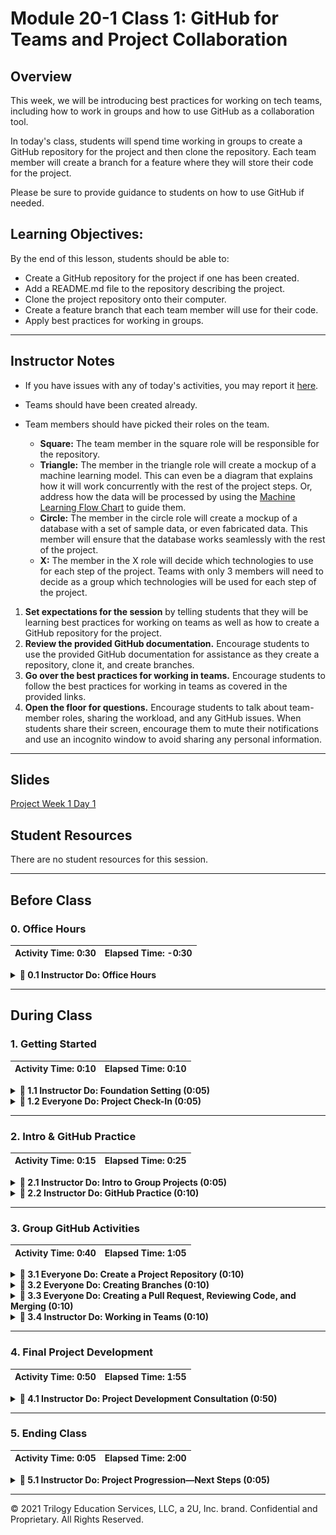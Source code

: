 # Module 20-1 Class 1: GitHub for Teams and Project Collaboration

## Overview

This week, we will be introducing best practices for working on tech teams, including how to work in groups and how to use GitHub as a collaboration tool.  

In today's class, students will spend time working in groups to create a GitHub repository for the project and then clone the repository. Each team member will create a branch for a feature where they will store their code for the project. 

Please be sure to provide guidance to students on how to use GitHub if needed.

## Learning Objectives:

By the end of this lesson, students should be able to:

* Create a GitHub repository for the project if one has been created.
* Add a README.md file to the repository describing the project.
* Clone the project repository onto their computer.
* Create a feature branch that each team member will use for their code.
* Apply best practices for working in groups.

- - -

## Instructor Notes

* If you have issues with any of today's activities, you may report it [here](http://tiny.cc/BootCampFeedback).
* Teams should have been created already.
* Team members should have picked their roles on the team.

  * **Square:** The team member in the square role will be responsible for the repository.
  * **Triangle:** The member in the triangle role will create a mockup of a machine learning model. This can even be a diagram that explains how it will work concurrently with the rest of the project steps. Or, address how the data will be processed by using the [Machine Learning Flow Chart](https://github.com/coding-boot-camp/DataViz-Online/blob/master/04-Instructor-Resources/resources/machine_learning_flow_chart_tool.md) to guide them.
  * **Circle:** The member in the circle role will create a mockup of a database with a set of sample data, or even fabricated data. This member will ensure that the database works seamlessly with the rest of the project.
  * **X:** The member in the X role will decide which technologies to use for each step of the project. Teams with only 3 members will need to decide as a group which technologies will be used for each step of the project.

1. **Set expectations for the session** by telling students that they will be learning best practices for working on teams as well as how to create a GitHub repository for the project. 
2. **Review the provided GitHub documentation.** Encourage students to use the provided GitHub documentation for assistance as they create a repository, clone it, and create branches.
3. **Go over the best practices for working in teams.** Encourage students to follow the best practices for working in teams as covered in the provided links.
4. **Open the floor for questions.** Encourage students to talk about team-member roles, sharing the workload, and any GitHub issues. When students share their screen, encourage them to mute their notifications and use an incognito window to avoid sharing any personal information.

- - -

## Slides

[Project Week 1 Day 1](https://docs.google.com/presentation/d/13pyGVXsg6orDTnAEy6o2CQq4apmSF-YIZsVJPaOBJOs/edit?usp=sharing)

## Student Resources

There are no student resources for this session.

- - - 

## Before Class

### 0. Office Hours

| Activity Time: 0:30       |  Elapsed Time:     -0:30  |
|---------------------------|---------------------------|

<details>
  <summary><strong> 📣 0.1 Instructor Do: Office Hours</strong></summary>

* Before you begin class, hold office hours. Office hours should be driven by students. Encourage students to take full advantage of office hours by reminding them that this is their time to ask questions and get assistance from instructional staff on getting started with their final project.

* Expect that students may ask for assistance with the following: 

  * Deciding on a topic for their project
  * Searching for a dataset or complementary datasets
  * Getting started with exploratory data analysis
  * Creating a mockup or fabricated database
  * Deciding on a machine learning model 

</details>



- - -

## During Class 

### 1. Getting Started

| Activity Time:       0:10 |  Elapsed Time:      0:10  |
|---------------------------|---------------------------|

<details>
  <summary><strong>📣 1.1 Instructor Do: Foundation Setting (0:05)</strong></summary>

* Welcome students to class.

* Direct students to post individual questions in the Zoom chat to be addressed by you or your TAs at the end of class.

* Open the slideshow and use slides 1 - 9 to walk through the foundation setting with your class. 

* **Program Pointers:** Talk through some of the key logistical things that will help students stay on track for the final project. This is an opportunity to speak to what students may need when they're at this particular point of the program. 

* **This Week - Final Project:** Talk through the key skills students will be learning this week. The primary focus of the Day 1 activities is to review and reinforce the basics of GitHub. On Day 2, the activities will be used to check in with each team and make sure they are on track according to the rubric. 

* **Career Connection:** Explore the [Career Engagement Network](https://careernetwork.2u.com/?utm_medium=Academics&utm_source=boot_camp) for more services and resources you’ll benefit from throughout your boot camp journey. 

* **How to Succeed This Week:** Remind your students that they may have moments of frustration this week as they start to work in teams, decide on a project topic, search for a dataset or complementary dataset(s), perform exploratory data analysis (EDA) on their datasets, pick a machine learning model, and create a mockup or fabricated database. Consider sharing something about your personal learning journey. It helps students to recognize that everyone starts somewhere and that they are not alone.

* **Today's Objectives:** Now, outline the concepts that will be covered in today's lesson. Remind students that they can find the relevant activity files in the “Getting Ready for Class” page in their course content.  

</details>

<details>
  <summary><strong>🎉  1.2 Everyone Do: Project Check-In (0:05)</strong></summary>

* Ask the class the following questions and call on students for answers:

    * **Q:** How are you feeling about your progress on the final project so far?

    * **A:** Point out to the students that they’ll be collaborating and combining resources to build an awesome project. Everyone will be using the skills that they’ve learned over the past 20 weeks, and they may even learn some new skills from their teammates. Tell them it’s okay to feel overwhelmed as long as they don’t give up.

    * **Q:** Are you having any issues getting started?

    * **A:** Let's do "fist to five" together. If you are not feeling confident, hold up a fist (0). If you feel very confident, hold up an open hand (5). Let them know that there will be time to go over problems or issues related to the project later in the class. 

</details>



- - -

### 2. Intro & GitHub Practice

| Activity Time:       0:15 |  Elapsed Time:      0:25  |
|---------------------------|---------------------------|

<details>
  <summary><strong> 📣 2.1  Instructor Do: Intro to Group Projects (0:05)</strong></summary>

* Greet the class, and explain that today is the beginning of group project weeks.

* **NOTE:** If students have not yet been assigned to groups, please assign groups  before you start: [3. Group GitHub Activities](#3-group-github-activities).

* Explain that over the next four weeks, students will work in groups to find and analyze a dataset of their choosing.

* Be sure to mention that this provides students with an opportunity to practice their data analysis and collaborative workflow skills.

* Let the students know that the first half of today's class will focus on using Git for collaboration, performing exploratory data analysis (EDA) on their dataset, and working in teams; let them know that they will have the second half of class to focus on their projects.

* Answer any questions the students may have before moving on to the next activity. 

</details>

<details>
  <summary><strong> 📣 2.2 Instructor Do: GitHub Practice (0:10)</strong></summary>

* You can use slides 10 - 12 to assist you for this Q and A. 

* Begin the demonstration by asking the students the following question: 

  * **Q:** Ask the students to explain Git.

  * **A1:** Git is a tool for saving our work as we develop a project.

  * **A2:** Git keeps track of our work over time.

#### Git Commits

* You can use slides 13 - 15 to assist you with this section.  

* Emphasize that whenever we work on a part of a project, it is best practice to save the changes with Git.

  *  "Saving" your changes with Git is called a **commit**, and it represents a "checkpoint" for our project.

    ![A commit is a lot like a changelog note](https://cdn-images-1.medium.com/max/1600/1*zj-d8TopjgBml2QVM-672w.jpeg)

* Point out that if we make a change that breaks something else in the project during the development phase, Git allows us to restore the working code from a previous commit. 

  * Everytime you save using Git, Git remembers these “checkpoints” as a "commit hash", which is a unique identifier. 

    ![The first seven alphanumeric string of a Git commit unique identifier](Images/02-git_commit_hash.png)

* If we made a commit that "broke" something in another part of the code, then we can use this unique identifier to revert the code to a previous commit.

* Let the students know that there are different options for reverting a commit; however, one of the easiest methods is described below:

  * The following Git command reverts the repository to the initial commit shown in the image above.

    ```bash
      git reset 52c885f
    ```

#### Git Branching

* You can use slides 16 - 22 to assist you with this section.  

* Next, present the following scenario to introduce branching: 

* You are working on a project where you need to update the main code in order to analyze demographic data for Uber riders. The code you work on will be added in a branch called "demographic_analysis".  

* Walk through the steps to create the branch, then add the code to the branch. 

  ``` bash
    # Make sure you are in the main branch. 
    git status # If you are in the main branch this command will return, "On branch main".

    # Pull the latest changes from main.
    git pull

    # Clean up the main branch on your computer 
    git clean -xdf

    # Create a new branch "demographic_analysis"
    git checkout -b demographic_analysis  
  ```

* Next, you add the updated file from your computer to the repository and execute the following commands:

  ``` bash
    git status # This will tell what has been added, deleted or modified. 

    # If you are satisfied with the status of the commit, type.
    git add . # To add all the content of your commit. 

    # Not necessary but a good practice is to check the status again.
    git status

    # Write a required commit message 
    git commit -m "adding demographic analysis"

    # Push the changes to the branch.
    git push --set-upstream origin <branch-name>
  ```

* Let the students know that it is a good practice to navigate back to the `main` branch and perform a cleanup of the repository.

  ```python
  # Switch back to the main branch
    git checkout main

    # Clean up the the repository 
    git clean -xdf
  ```

  * Point out that the command `xdf` does the following:
    * The `x` removes files that are ignored by Git.
    * The `d` removes untracked files. 
    * And the `f` forces the cleanup in the event that the Git configuration variable `clean.requireForce` is not set to false.

* Emphasize that the code we added to this code makes it _different_ from the code we started with, and that it lives separately from it.

* In this scenario, we have a version of the code called `main`, which is the "main" version of our code, and a version called `demographic_analysis`, which contains updates.

  * Mention that the `demographic_analysis` branch is based on the `main` branch. That is, it adds to or modifies code currently in the main branch.

* Explain that as other team members make a change to the `main` code, their versions live on different **branches**.

  * A **branch** is essentially a history of updates or changes.

  * In this case, the `demographic_analysis` branch **diverged** from the `main` branch.

* Take a moment to discuss the benefits of having a separate branch for analyzing Uber rider data.

  * It gives our collaborators a chance to review the branch for errors and offer suggestions.

  * After the proposed change has been reviewed, we can update the `main` branch to include the changes in the `demographic_analysis` branch by initiating a **merge**.

#### Git Merging

* You can use slides 23 and 24 to assist you with this section. 

* Explain that **merging** two branches adds the content of the branch that has the changes into the branch it is based on.

  * This is how we can work on new features or bug fixes without affecting the main code.

  * When the code in the new branch (`demographic_analysis`) is merged, it becomes part of the main code (`main`).

  * Collaborators can also avoid stepping on one another’s toes by working on different branches.

* Finally, take a moment to review Git's "Snapshot model":

 > "...Git thinks of its data more like a set of snapshots of a miniature filesystem. Every time you commit, or save the state of your project in Git, it basically takes a picture of what all your files look like at that moment and stores a reference to that snapshot. To be efficient, if files have not changed, Git doesn’t store the file again, just a link to the previous identical file it has already stored. Git thinks about its data more like a stream of snapshots."

  ![Git Snapshot Model](https://git-scm.com/book/en/v2/images/snapshots.png)

* Answer any questions the students may have before moving on to the next activity. 

</details>



- - -

### 3. Group GitHub Activities

| Activity Time:       0:40 |  Elapsed Time:      1:05  |
|---------------------------|---------------------------|

<details>
  <summary><strong> 🎉 3.1 Everyone Do: Create a Project Repository (0:10)</strong></summary>

* You can use slides 25 - 32 to assist you with this activity. 

* For this activity, students will create a GitHub repository for their projects.

* The team member assigned the **Square** role as the owner of the repository should follow along with you. They will share the repository throughout the project.

* Go to [GitHub](https://github.com/), then click the `+` in the top-right corner to create a new repository.

  ![Creating a new repository on GitHub.](Images/03-add-repo.png)

  * Fill out the fields on the new repository page.

  * Students _should_ initialize with a `.gitignore`.

  * Students should choose `Python` in the .gitignore dropdown.

    ![New project configuration.](Images/03-new-project.png)

  * This is sufficient to create a repository that everyone can share.

* This is a good time to review the purpose `.gitignore`. You can ask a student to explain what `.gitignore` does, or they can provide an example of its use.

* Next, instruct the owner of the repository to send out the `HTTPS` URL for the repository to their teammates.

  * Team members will `git clone` this link.

* Explain that, by default, only the creator of the repository can push changes.

* Show how to "open up" the repository by adding **collaborators**.

  * Click on the "Settings" tab on the top right of the main page of the repository. 

    ![Repository settings](Images/03-settings.png)

  * On the "Settings" page, click "Manage access" on the left, enter your GitHub password when prompted, then click "Invite a collaborator."

    ![Repository collaborators](Images/03-invite-collaborators.png)
  
  * A popup window will appear for the owner of the repository to search for their teammates by GitHub username.

    ![Adding collaborators](Images/03-add-collaborators.png)

  * After teammates have been added to the repository, they will be able to make changes to the shared repository.

* Remind students again that _everyone in the group must clone the new repository_.

  * Make sure that everyone has done this before moving on to the next activity.

* Answer any questions the students may have.

</details>

<details>
  <summary><strong> 🎉 3.2 Everyone Do: Creating Branches (0:10)</strong></summary>

* You can use slides 33 - 38 to assist you with this activity. 

* Make sure you have created a new repository for this activity.

* In the examples below, we use `git status` before every `git commit`. This is a best practice that helps ensure a deliberate commit history. For brevity's sake, this line will be omitted in future files, **but assume we've always run `git status` before any `git commit`**.

#### 1. Clone from GitHub

* If someone has already shared a repository on GitHub, you can **clone** it to your local machine with `git`.

  ```bash
  # Clone an existing repository.
  git clone <repo_url>
  # Navigate into newly created repository directory
  cd <repo_name>
  ```

#### 2. Add Files

* Next, we simply develop as normal and `commit` our changes whenever we make significant progress.

* In general, it's best to **commit early** and **commit often**. Frequent snapshots ensure you'll never be too far from a "last working version."

  ```bash
  # Create a file, called clean_data.py
  touch clean_data.py

  # Add and commit clean_data.py...
  git add clean_data.py
  git status
  git commit -m "First commit."

  # Add cleanup code to clean_data.py...
  git add clean_data.py
  git status
  git commit -m "Clean up provided data."

  # Add code to export clean data...Note that `add .` adds
  # everything in the current folder
  git add .
  git status
  git commit -m "Export clean data as CSV."
  ```

#### 3. Create Branches

* To create a new, isolated development history, we must create **branches**.

  ```bash
  # Create new branch and switch to it
  # Long form: `git checkout --branch data_analytics`
  git checkout -b data_analytics
  ```

* Alternatively, we can create a branch and then switch to it in two separate steps, but that approach is uncommon.

  ```bash
  git branch new_branch_name
  git checkout new_branch_name
  ```

* Once we've created a new branch, we can develop as normal and then add those changes to the branch.

  ```bash
  # Create file to contain data analysis
  git add analysis.ipynb
  git status
  git commit -m "Add Jupyter Notebook for data analysis."

  # Add notebook cells summarizing data
  git add analysis.ipynb
  git status
  git commit -m "Adding summary tables to Jupyter Notebook."

  # Export analyzed data and/or plots
  git add .
  git commit -m "Exporting analysis results and save plots as PNG files."

  # Push the changes to GitHub so others can access your work
  git push --set-upstream origin data_analytics 
  ```

  ![The git command to push changes to a branch on GitHub](Images/03-git_push_upstream_branch.png)

* Let the students know that using `git push --set-upstream origin data_analytics` will **push** the code from our computers to GitHub, which makes it easier for your collaborators/teammates to see the work you have done. 

* Answer any questions the students may have before moving on to the next activity. 

</details>

<details>
  <summary><strong> 🎉 3.3 Everyone Do: Creating a Pull Request, Reviewing Code, and Merging (0:10)</strong></summary>

* You can use slides 39 - 48 to assist you with this activity. 

* Point out that after you have pushed the changes to your branch, GitHub will create a message for you to compare the changes you made against the `main` branch. 

  ![Comparing and pull request message on GitHub](Images/03-compare_pull_request.png)

* After you click "Compare & pull request," GitHub will create a "pull request," or a PR, where you can add a description of the changes you made to the "main" code.

  ![Comparing the code on the branch to the main branch](Images/03-comparing_branches.png)

* After you enter a title and comments to the pull request, click "Create pull request.” 

* Point out that once a pull request is made, teammates can **pull** the latest changes from GitHub to their computers. 

* Emphasize that pulling the latest changes allows them to access and review the code in the branch.

* After everyone has pushed to GitHub, instruct the class to use the `checkout` command on the `main` branch, and then have everyone navigate to the repository on their computer.

  ```bash
  # Move back to main
  git checkout main
  ```

  * Next, have everyone type and run `git pull`. This will bring the changes into the `main` branch. 

    ```bash
    # Bring in the latest changes.
    git pull
    ```

  * Then, run `git checkout <branch_name>`, where `<branch_name>` is the name of one of their teammates' branches.

    ```bash
    # Checkout the branch.
    git checkout data_analytics
    ```

  * Give students a minute or two to verify that the code they checked out does indeed come from their teammate's branch.

* At this point, your teammates can review and test the code. After testing the code, a teammate can approve the changes or request that changes be made.

* Mention that the review process can be an iterative process of code review/testing, requesting changes, and making updates to the code, etc. 

* Once the code has been approved, the `data_analytics` branch can be **merged** into the `main` branch. 

  ```bash
  # Move back to main
  git checkout main

  # Merge changes on data_analysis with code on main
  git merge data_analytics

  # Delete the data_analysis branch
  git branch -d data_analytics
  ```

* Alternatively, you can merge the branch on GitHub.

  ![Merging a pull request after review](Images/03-pull_request_merge.png)
  
* **Note:** Deleting the `data_analytics` branch isn't necessary, but it's best practice to prune unneeded branches.

* Point out that this process allows us to easily share and test different versions of our code across workstations.

* Answer any questions the students may have before moving on to the next activity. 

</details>

<details>
  <summary><strong> 📣 3.4 Instructor Do: Working in Teams (0:10)</strong></summary>

* You can use slides 49 and 50 to assist you with this activity. 

* As the students begin to work in teams, keep in mind that these teams are not like those formed in the classroom. It is imperative that the team members work together well enough to complete the project.

* Remind the teams that each member should have one of the following roles:

  * **Square:** The team member in the square role will be responsible for the repository.

  * **Triangle:** The member in the triangle role will create a mockup of a machine learning model. This can even be a diagram that explains how it will work concurrently with the rest of the project steps.

  * **Circle:** The member in the circle role will create a mockup of a database with a set of sample data, or even fabricated data. This will ensure that the database works seamlessly with the rest of the project.

  * **X:** The member in the X role will decide which technologies to use for each step of the project. If the team has only three members, then all three members should be contributing to these decisions.

* Assist any teams who have members without assigned roles.

* Remind the students that communicating often and early is important for all team members, and especially for remote workers. Some members may have to meet more frequently over Slack and Zoom.

* Send out the following links on working in teams and effective collaboration. Feel free to provide your own materials as well.

  * [Being an effective team player](https://www.dummies.com/business/human-resources/employee-engagement/ten-qualities-of-an-effective-team-player/)
  * [Agile best practices for more effective teams](https://www.planview.com/resources/guide/agile-methodologies-a-beginners-guide/agile-best-practices-effective-teams/)
  * [Agile practices of effective tech leads](https://medium.com/the-andela-way/agile-practices-of-effective-tech-leads-888c46eb1710)
  * [Conflict resolution on agile teams](https://adtmag.com/articles/2014/12/17/agile-conflict-resolution.aspx)
  * [Using a Trello board](https://trello.com/en-US)
  * [Using a LucidChart](https://www.lucidchart.com/blog/virtual-remote-building-games)
  * [Scrums for agile workflow](https://www.altexsoft.com/blog/business/25-scrum-process-best-practices-that-set-your-agile-workflow-for-efficiency/)
  * [Using VS Code for pair programming](https://medium.com/@ibrahimbutt/how-to-set-up-vscode-for-remote-pair-programming-e5f5c30a48e2)
  * [VS Code Live Share](https://code.visualstudio.com/blogs/2017/11/15/live-share)
  * [Working on Zoom as a team](https://zoom.us/feature/messaging)

* Answer any questions the students may have before moving on to project development time. 

</details>



- - -

### 4. Final Project Development

| Activity Time:       0:50 |  Elapsed Time:      1:55  |
|---------------------------|---------------------------|

<details>
  <summary><strong>📣  4.1 Instructor Do: Project Development Consultation (0:50) </strong></summary>

* Have the students work on their final project. Let them know that you'll be checking in on the progress each team has made. 

* This is the first time during this cohort that learners will be working in groups, so be prepared for various challenges, such as difficulty with the following:

#### GitHub cloning, branching, and merging

* Review the [3. Group GitHub Activities](#3-group-github-activities) if necessary. 

* Provide the following link to [Git Basics – Branching, Merging and pushing code to Github](https://webtuu.com/blog/04/git-basics-branching-merging-push-to-github)

#### Deciding on a project topic

* Provide the following tips to the teams that may be undecided on a topic. 
* What motivates the teammates? 
* Is there a question or problem that you want to answer, and, if so, why? 
* Find a common ground and be reasonable.

#### Picking a dataset

* Remind the students to make sure they pick current data. If teams haven't found a dataset, they are free to use data from any source, but we recommend the following curated sources of high-quality data:
  * [data.world](https://data.world/)
  * [Kaggle](https://www.kaggle.com/)
  * [Data.gov](https://www.data.gov)
  * [Public APIs](https://github.com/abhishekbanthia/Public-APIs)
  * [Awesome-APIs List](https://github.com/Kikobeats/awesome-api)
  * [Medium APIs List](https://medium.com/@benjamin_libor/a-curated-collection-of-over-150-apis-to-build-great-products-fdcfa0f361bc)
  * [UCI ML Repository](https://archive.ics.uci.edu/ml/index.php)
  * [Google's Database search engine](https://datasetsearch.research.google.com/)
 
#### Cleaning, organizing, and performing exploratory data analysis (EDA)

* Provide the following link to [EDA in Python](https://medium.com/@atanudan/exploratory-data-analysis-eda-in-python-893f963cc0c0) to help students get started. 

* Remind them that many of the methods and functions they have used with Python and Pandas are part of the EDA process.

#### Setting up a database

* Let the teams know that a mockup of a model is good enough for this segment, but adding an entity relationship diagram (ERD) will go a long way for the development of the database.

#### Selecting a machine learning model

* Let the teams know that a mockup of a model showing a flow chart is good enough for this segment, but by next week the machine learning model should be in the functioning stage. 

#### Resolving team conflicts. 

* Send out the links in section [3.4 Instructor Do: Working in Teams](#3-group-github-activities) to help them resolve team conflicts. 

* Create breakout rooms for each team, and have them begin working on their project. If a team is not currently checking in with you, they should be focusing on their project goals for this segment.

* **Note:** Depending on the number of teams in your cohort, break up the time allotment to spend an equal amount of time with each team.

* Answer any questions before ending class. 

</details>



- - - 

### 5. Ending Class

| Activity Time:       0:05 |  Elapsed Time:      2:00  |
|---------------------------|---------------------------|

<details>
  <summary><strong>📣  5.1 Instructor Do: Project Progression&mdash;Next Steps (0:05) </strong></summary>

* You can use slides 52 and 53 to assist you with this activity. 

* Before ending class, let the teams know where they should be on their project timeline for next class. 

* For the next class, the students should be working on the following:
  * Creating a mockup of a machine learning model. 
    * They can even have more than one model depending on whether they're making predictions or classifications.  
  * Creating a mockup or fabricated database using an ERD.
  * Creating an outline for the final dashboard. 
  * Creating branches on GitHub with working code for EDA. 

</details>



---

© 2021 Trilogy Education Services, LLC, a 2U, Inc. brand.  Confidential and Proprietary.  All Rights Reserved.
